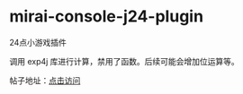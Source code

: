# mirai-console-j24-plugin
24点小游戏插件

调用 exp4j 库进行计算，禁用了函数。后续可能会增加位运算等。

帖子地址：[点击访问](https://mirai.mamoe.net/topic/1291/j24-%E5%9F%BA%E4%BA%8Emiraiconsole%E7%9A%8424%E7%82%B9%E5%B0%8F%E6%B8%B8%E6%88%8F%E6%8F%92%E4%BB%B6)
